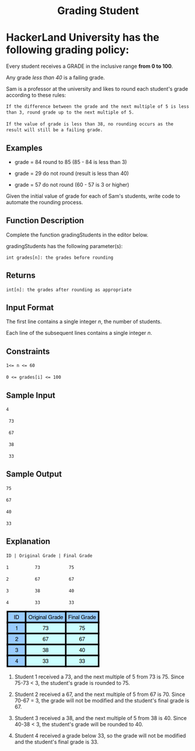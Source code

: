<h1 align="center">Grading Student</h1> 

# HackerLand University has the following grading policy:

Every student receives a GRADE in the inclusive range **from 0 to 100**.

Any  grade *less than 40* is a failing grade.

Sam is a professor at the university and likes to round each student's grade according to these rules:

    If the difference between the grade and the next multiple of 5 is less than 3, round grade up to the next multiple of 5.

    If the value of grade is less than 38, no rounding occurs as the result will still be a failing grade.


## Examples

- grade = 84 round to 85 (85 - 84 is less than 3)

- grade = 29 do not round (result is less than 40)

- grade = 57 do not round (60 - 57 is 3 or higher)


Given the initial value of grade for each of Sam's  students, write code to automate the rounding process.


## Function Description

Complete the function gradingStudents in the editor below.

gradingStudents has the following parameter(s):

    int grades[n]: the grades before rounding


## Returns

    int[n]: the grades after rounding as appropriate


## Input Format

The first line contains a single integer *n*, the number of students.

Each line of the subsequent lines contains a single integer *n*.

## Constraints

    1<= n <= 60

    0 <= grades[i] <= 100


## Sample Input

    4

     73

     67

     38

     33


## Sample Output

    75

    67

    40

    33


## Explanation

    ID | Original Grade | Final Grade

    1          73           75           

    2          67           67

    3          38           40

    4          33           33


<img src="rsc/table.png" alt="table image">

1. Student 1 received a 73, and the next multiple of 5 from 73 is 75. Since 75-73 < 3, the student's grade is rounded to 75.

2. Student 2 received a 67, and the next multiple of 5 from 67 is 70. Since 70-67 = 3, the grade will not be modified and the student's final grade is 67.

3. Student 3 received a 38, and the next multiple of 5 from 38 is 40. Since 40-38 < 3, the student's grade will be rounded to 40.

4. Student 4 received a grade below 33, so the grade will not be modified and the student's final grade is 33.